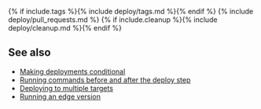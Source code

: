 {% if include.tags %}{% include deploy/tags.md %}{% endif %}
{% include deploy/pull_requests.md %}
{% if include.cleanup %}{% include deploy/cleanup.md %}{% endif %}

## See also

- [Making deployments conditional](/user/deployment-v2/conditional)
- [Running commands before and after the deploy step](/user/deployment-v2/#running-commands-before-and-after-the-deploy-step)
- [Deploying to multiple targets](/user/deployment-v2/#deploying-to-multiple-targets)
- [Running an edge version](/user/deployment-v2/#running-an-edge-version)
